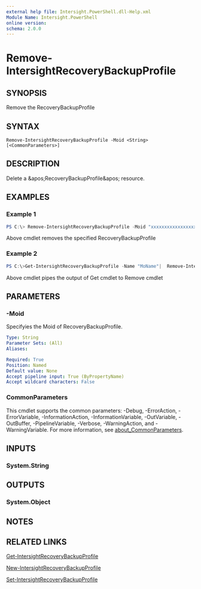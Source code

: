 ```yaml
---
external help file: Intersight.PowerShell.dll-Help.xml
Module Name: Intersight.PowerShell
online version:
schema: 2.0.0
---
```


# Remove-IntersightRecoveryBackupProfile

## SYNOPSIS
Remove the RecoveryBackupProfile

## SYNTAX

```
Remove-IntersightRecoveryBackupProfile -Moid <String> [<CommonParameters>]
```

## DESCRIPTION
Delete a &amp;apos;RecoveryBackupProfile&amp;apos; resource.

## EXAMPLES

### Example 1
```powershell
PS C:\> Remove-IntersightRecoveryBackupProfile -Moid "xxxxxxxxxxxxxxxxxxxxxxxxxxx"
```
Above cmdlet removes the specified RecoveryBackupProfile 

### Example 2
```powershell
PS C:\>Get-IntersightRecoveryBackupProfile -Name "MoName"|  Remove-IntersightRecoveryBackupProfile
```
Above cmdlet pipes the output of Get cmdlet to Remove cmdlet

## PARAMETERS

### -Moid
Specifyies the Moid of RecoveryBackupProfile.

```yaml
Type: String
Parameter Sets: (All)
Aliases:

Required: True
Position: Named
Default value: None
Accept pipeline input: True (ByPropertyName)
Accept wildcard characters: False
```

### CommonParameters
This cmdlet supports the common parameters: -Debug, -ErrorAction, -ErrorVariable, -InformationAction, -InformationVariable, -OutVariable, -OutBuffer, -PipelineVariable, -Verbose, -WarningAction, and -WarningVariable. For more information, see [about_CommonParameters](http://go.microsoft.com/fwlink/?LinkID=113216).

## INPUTS

### System.String

## OUTPUTS

### System.Object
## NOTES

## RELATED LINKS

[Get-IntersightRecoveryBackupProfile](./Get-IntersightRecoveryBackupProfile.md)

[New-IntersightRecoveryBackupProfile](./New-IntersightRecoveryBackupProfile.md)

[Set-IntersightRecoveryBackupProfile](./Set-IntersightRecoveryBackupProfile.md)


